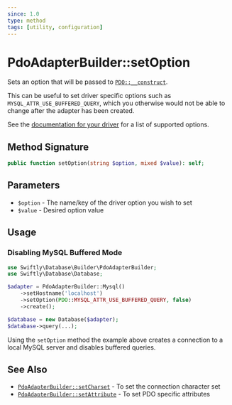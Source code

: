 ```yaml
---
since: 1.0
type: method
tags: [utility, configuration]
---
```

# PdoAdapterBuilder::setOption

Sets an option that will be passed to [`PDO::__construct`](https://www.php.net/manual/en/pdo.construct.php).

This can be useful to set driver specific options such as
`MYSQL_ATTR_USE_BUFFERED_QUERY`, which you otherwise would not be able to
change after the adapter has been created.

See the [documentation for your driver](https://www.php.net/manual/en/pdo.drivers.php)
for a list of supported options.

## Method Signature

```php
public function setOption(string $option, mixed $value): self;
```

## Parameters

* `$option` - The name/key of the driver option you wish to set
* `$value` - Desired option value

## Usage
### Disabling MySQL Buffered Mode

```php
use Swiftly\Database\Builder\PdoAdapterBuilder;
use Swiftly\Database\Database;

$adapter = PdoAdapterBuilder::Mysql()
    ->setHostname('localhost')
    ->setOption(PDO::MYSQL_ATTR_USE_BUFFERED_QUERY, false)
    ->create();

$database = new Database($adapter);
$database->query(...);
```

Using the `setOption` method the example above creates a connection to a local
MySQL server and disables buffered queries.

## See Also

* [`PdoAdapterBuilder::setCharset`](./setCharset.md) - To set the connection character set
* [`PdoAdapterBuilder::setAttribute`](./setAttribute.md) - To set PDO specific attributes
